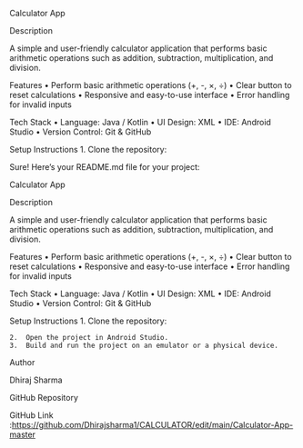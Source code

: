 
Calculator App

Description

A simple and user-friendly calculator application that performs basic arithmetic operations such as addition, subtraction, multiplication, and division.

Features
	•	Perform basic arithmetic operations (+, -, ×, ÷)
	•	Clear button to reset calculations
	•	Responsive and easy-to-use interface
	•	Error handling for invalid inputs

Tech Stack
	•	Language: Java / Kotlin
	•	UI Design: XML
	•	IDE: Android Studio
	•	Version Control: Git & GitHub

Setup Instructions
	1.	Clone the repository:


Sure! Here’s your README.md file for your project:

Calculator App

Description

A simple and user-friendly calculator application that performs basic arithmetic operations such as addition, subtraction, multiplication, and division.

Features
	•	Perform basic arithmetic operations (+, -, ×, ÷)
	•	Clear button to reset calculations
	•	Responsive and easy-to-use interface
	•	Error handling for invalid inputs

Tech Stack
	•	Language: Java / Kotlin
	•	UI Design: XML
	•	IDE: Android Studio
	•	Version Control: Git & GitHub

Setup Instructions
	1.	Clone the repository:



	2.	Open the project in Android Studio.
	3.	Build and run the project on an emulator or a physical device.


Author

Dhiraj Sharma

GitHub Repository

GitHub Link :https://github.com/Dhirajsharma1/CALCULATOR/edit/main/Calculator-App-master

